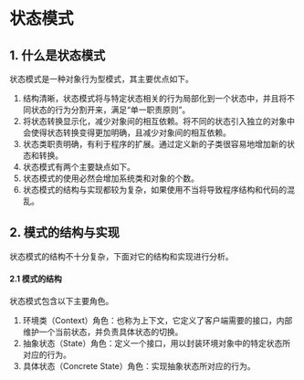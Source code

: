状态模式
===

## 1. 什么是状态模式

状态模式是一种对象行为型模式，其主要优点如下。

1. 结构清晰，状态模式将与特定状态相关的行为局部化到一个状态中，并且将不同状态的行为分割开来，满足“单一职责原则”。
2. 将状态转换显示化，减少对象间的相互依赖。将不同的状态引入独立的对象中会使得状态转换变得更加明确，且减少对象间的相互依赖。
3. 状态类职责明确，有利于程序的扩展。通过定义新的子类很容易地增加新的状态和转换。
4. 状态模式有两个主要缺点如下。
5. 状态模式的使用必然会增加系统类和对象的个数。
6. 状态模式的结构与实现都较为复杂，如果使用不当将导致程序结构和代码的混乱。

## 2. 模式的结构与实现

状态模式的结构不十分复杂，下面对它的结构和实现进行分析。

#### 2.1 模式的结构

状态模式包含以下主要角色。

1. 环境类（Context）角色：也称为上下文，它定义了客户端需要的接口，内部维护一个当前状态，并负责具体状态的切换。
2. 抽象状态（State）角色：定义一个接口，用以封装环境对象中的特定状态所对应的行为。
3. 具体状态（Concrete    State）角色：实现抽象状态所对应的行为。